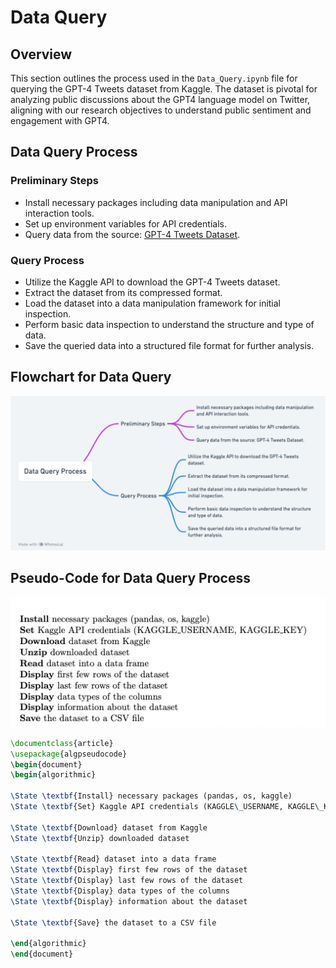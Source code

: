 # Data Query

## Overview
This section outlines the process used in the `Data_Query.ipynb` file for querying the GPT-4 Tweets dataset from Kaggle. The dataset is pivotal for analyzing public discussions about the GPT4 language model on Twitter, aligning with our research objectives to understand public sentiment and engagement with GPT4.

## Data Query Process

### Preliminary Steps
- Install necessary packages including data manipulation and API interaction tools.
- Set up environment variables for API credentials.
- Query data from the source: [GPT-4 Tweets Dataset](https://www.kaggle.com/datasets/konradb/gpt4-the-tweets).

### Query Process
- Utilize the Kaggle API to download the GPT-4 Tweets dataset.
- Extract the dataset from its compressed format.
- Load the dataset into a data manipulation framework for initial inspection.
- Perform basic data inspection to understand the structure and type of data.
- Save the queried data into a structured file format for further analysis.

## Flowchart for Data Query
![Data Query](Data_Query.png)


## Pseudo-Code for Data Query Process
![Code](Code.png)

```latex
\documentclass{article}
\usepackage{algpseudocode}
\begin{document}
\begin{algorithmic}

\State \textbf{Install} necessary packages (pandas, os, kaggle)
\State \textbf{Set} Kaggle API credentials (KAGGLE\_USERNAME, KAGGLE\_KEY)

\State \textbf{Download} dataset from Kaggle
\State \textbf{Unzip} downloaded dataset

\State \textbf{Read} dataset into a data frame
\State \textbf{Display} first few rows of the dataset
\State \textbf{Display} last few rows of the dataset
\State \textbf{Display} data types of the columns
\State \textbf{Display} information about the dataset

\State \textbf{Save} the dataset to a CSV file

\end{algorithmic}
\end{document}
